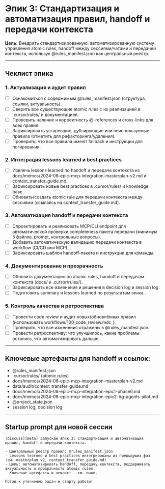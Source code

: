 # Эпик 3: Стандартизация и автоматизация правил, handoff и передачи контекста

**Цель:**
Внедрить стандартизированную, автоматизированную систему управления atomic rules, handoff между сессиями/чатами и передачей контекста, используя @rules_manifest.json как центральный реестр.

---

## Чеклист эпика

### 1. Актуализация и аудит правил
- [ ] Ознакомиться с содержимым @rules_manifest.json (структура, ссылки, актуальность).
- [ ] Сверить все существующие atomic rules с их реализацией в .cursor/rules/ и документацией.
- [ ] Проверить наличие и корректность @-references и cross-links для всех правил.
- [ ] Зафиксировать устаревшие, дублирующие или неиспользуемые правила (отметить для рефакторинга/удаления).
- [ ] Проверить, что все правила имеют fallback и инструкции для логирования.

### 2. Интеграция lessons learned и best practices
- [ ] Извлечь lessons learned по handoff и передаче контекста из docs/memos/2024-06-epic-mcp-integration-masterplan-v2.md и context_transfer_guide.md.
- [ ] Зафиксировать новые best practices в .cursor/rules/ и knowledge base.
- [ ] Обновить/создать atomic rule для передачи контекста между сессиями (ссылаясь на context_transfer_guide.md).

### 3. Автоматизация handoff и передачи контекста
- [ ] Спроектировать и реализовать MCP/CLI endpoint для автоматической проверки completeness пакета передачи (минимум 5 файлов, prompt, контрольные вопросы).
- [ ] Добавить автоматическую валидацию передачи контекста в workflow (CI/CD или MCP).
- [ ] Зафиксировать шаблон handoff-пакета и инструкции для команды.

### 4. Документирование и прозрачность
- [ ] Обновить документацию по atomic rules, handoff и передачам контекста (docs/ и .cursor/rules/).
- [ ] Зафиксировать все изменения и решения в decision log и session log.
- [ ] Подготовить summary и lessons learned по результатам эпика.

### 5. Контроль качества и ретроспектива
- [ ] Провести code review и аудит новых/обновлённых правил (использовать workflows/100_code_review.mdc_).
- [ ] Проверить, что все изменения отражены в @rules_manifest.json.
- [ ] Провести ретроспективу: что улучшилось, какие проблемы остались, что автоматизировать дальше.

---

## Ключевые артефакты для handoff и ссылок:
- @rules_manifest.json
- .cursor/rules/ (atomic rules)
- docs/memos/2024-06-epic-mcp-integration-masterplan-v2.md
- data/audit/context_transfer_guide.md
- docs/memos/2024-06-epic-mcp-integration-epic1-phase0.md
- docs/memos/2024-06-epic-mcp-integration-epic2-bg-agents-pilot.md
- @project_state.json
- session log, decision log

---

## Startup prompt для новой сессии

```
[discuss][meta] Запускаю Эпик 3: стандартизация и автоматизация правил, handoff и передачи контекста.

- Центральный реестр правил: @rules_manifest.json
- Lessons learned и best practices интегрированы из предыдущих фаз (см. masterplan v2, context_transfer_guide.md)
- Цель: автоматизировать handoff, передачу контекста, поддерживать актуальность и прозрачность atomic rules.
- Ключевые артефакты и чеклист — см. выше.

Готов к уточнению задач и старту работы!
``` 